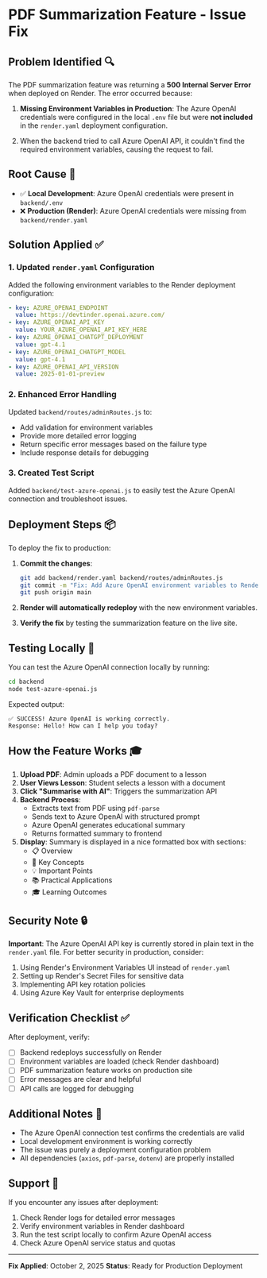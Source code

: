 # PDF Summarization Feature - Issue Fix

## Problem Identified 🔍

The PDF summarization feature was returning a **500 Internal Server Error** when deployed on Render. The error occurred because:

1. **Missing Environment Variables in Production**: The Azure OpenAI credentials were configured in the local `.env` file but were **not included** in the `render.yaml` deployment configuration.

2. When the backend tried to call Azure OpenAI API, it couldn't find the required environment variables, causing the request to fail.

## Root Cause 🎯

- ✅ **Local Development**: Azure OpenAI credentials were present in `backend/.env`
- ❌ **Production (Render)**: Azure OpenAI credentials were missing from `backend/render.yaml`

## Solution Applied ✅

### 1. Updated `render.yaml` Configuration

Added the following environment variables to the Render deployment configuration:

```yaml
- key: AZURE_OPENAI_ENDPOINT
  value: https://devtinder.openai.azure.com/
- key: AZURE_OPENAI_API_KEY
  value: YOUR_AZURE_OPENAI_API_KEY_HERE
- key: AZURE_OPENAI_CHATGPT_DEPLOYMENT
  value: gpt-4.1
- key: AZURE_OPENAI_CHATGPT_MODEL
  value: gpt-4.1
- key: AZURE_OPENAI_API_VERSION
  value: 2025-01-01-preview
```

### 2. Enhanced Error Handling

Updated `backend/routes/adminRoutes.js` to:
- Add validation for environment variables
- Provide more detailed error logging
- Return specific error messages based on the failure type
- Include response details for debugging

### 3. Created Test Script

Added `backend/test-azure-openai.js` to easily test the Azure OpenAI connection and troubleshoot issues.

## Deployment Steps 📦

To deploy the fix to production:

1. **Commit the changes**:
   ```bash
   git add backend/render.yaml backend/routes/adminRoutes.js
   git commit -m "Fix: Add Azure OpenAI environment variables to Render deployment"
   git push origin main
   ```

2. **Render will automatically redeploy** with the new environment variables.

3. **Verify the fix** by testing the summarization feature on the live site.

## Testing Locally 🧪

You can test the Azure OpenAI connection locally by running:

```bash
cd backend
node test-azure-openai.js
```

Expected output:
```
✅ SUCCESS! Azure OpenAI is working correctly.
Response: Hello! How can I help you today?
```

## How the Feature Works 🎓

1. **Upload PDF**: Admin uploads a PDF document to a lesson
2. **User Views Lesson**: Student selects a lesson with a document
3. **Click "Summarise with AI"**: Triggers the summarization API
4. **Backend Process**:
   - Extracts text from PDF using `pdf-parse`
   - Sends text to Azure OpenAI with structured prompt
   - Azure OpenAI generates educational summary
   - Returns formatted summary to frontend
5. **Display**: Summary is displayed in a nice formatted box with sections:
   - 📋 Overview
   - 🎯 Key Concepts
   - 💡 Important Points
   - 📚 Practical Applications
   - 🎓 Learning Outcomes

## Security Note 🔒

**Important**: The Azure OpenAI API key is currently stored in plain text in the `render.yaml` file. For better security in production, consider:

1. Using Render's Environment Variables UI instead of `render.yaml`
2. Setting up Render's Secret Files for sensitive data
3. Implementing API key rotation policies
4. Using Azure Key Vault for enterprise deployments

## Verification Checklist ✅

After deployment, verify:

- [ ] Backend redeploys successfully on Render
- [ ] Environment variables are loaded (check Render dashboard)
- [ ] PDF summarization feature works on production site
- [ ] Error messages are clear and helpful
- [ ] API calls are logged for debugging

## Additional Notes 📝

- The Azure OpenAI connection test confirms the credentials are valid
- Local development environment is working correctly
- The issue was purely a deployment configuration problem
- All dependencies (`axios`, `pdf-parse`, `dotenv`) are properly installed

## Support 💬

If you encounter any issues after deployment:

1. Check Render logs for detailed error messages
2. Verify environment variables in Render dashboard
3. Run the test script locally to confirm Azure OpenAI access
4. Check Azure OpenAI service status and quotas

---

**Fix Applied**: October 2, 2025
**Status**: Ready for Production Deployment
